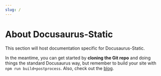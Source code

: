 ```yaml
---
slug: /
---
```


# About Docusaurus-Static

This section will host documentation specific for Docusaurus-Static.

In the meantime, you can get started by **cloning the Git repo** and doing things the standard Docusaurus way, but remember to build your site with `npm run build+postprocess`. Also, check out the [blog](/blog).
